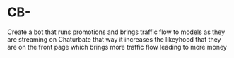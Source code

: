 # CB-
Create a bot that runs promotions and brings traffic flow to models as they are streaming on Chaturbate that way it increases the likeyhood  that they are on the front page which brings more traffic flow leading to more money
